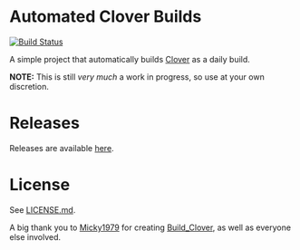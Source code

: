 # Automated Clover Builds

[![Build Status](https://travis-ci.org/Dids/clover-builder.svg?branch=master)](https://travis-ci.org/Dids/clover-builder)

A simple project that automatically builds [Clover](https://clover-wiki.zetam.org) as a daily build.

**NOTE:** This is still _very much_ a work in progress, so use at your own discretion.

# Releases

Releases are available [here](https://github.com/Dids/clover-build/releases).

# License

See [LICENSE.md](LICENSE.md).

A big thank you to [Micky1979](https://github.com/Micky1979) for creating [Build_Clover](https://github.com/Micky1979/Build_Clover), as well as everyone else involved.
